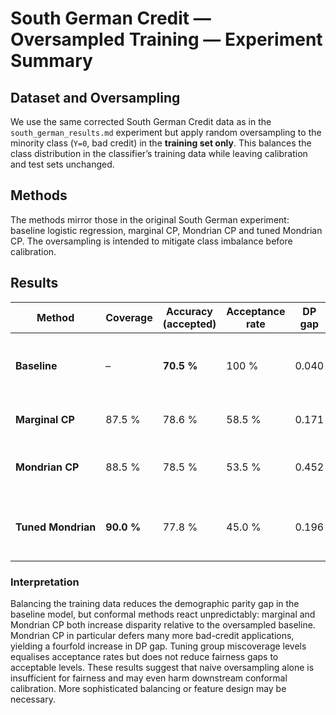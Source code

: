 # South German Credit — Oversampled Training — Experiment Summary

## Dataset and Oversampling

We use the same corrected South German Credit data as in the
`south_german_results.md` experiment but apply random oversampling to
the minority class (`Y=0`, bad credit) in the **training set only**.
This balances the class distribution in the classifier’s training data
while leaving calibration and test sets unchanged.

## Methods

The methods mirror those in the original South German experiment:
baseline logistic regression, marginal CP, Mondrian CP and tuned
Mondrian CP.  The oversampling is intended to mitigate class
imbalance before calibration.

## Results

| Method | Coverage | Accuracy (accepted) | Acceptance rate | DP gap | EO gap | Remarks |
|-------|---------|----------------------|-----------------|-------|-------|---------|
| **Baseline** | – | **70.5 %** | 100 % | 0.040 | 0.050 | Oversampled training improves DP gap vs. original |
| **Marginal CP** | 87.5 % | 78.6 % | 58.5 % | 0.171 | 0.050 | Coverage ↑ but fairness worsens |
| **Mondrian CP** | 88.5 % | 78.5 % | 53.5 % | 0.452 | 0.257 | Equal coverage, very large disparity |
| **Tuned Mondrian** | **90.0 %** | 77.8 % | 45.0 % | 0.196 | 0.086 | Parity in acceptance, but DP/EO gaps remain high |

### Interpretation

Balancing the training data reduces the demographic parity gap in the
baseline model, but conformal methods react unpredictably: marginal
and Mondrian CP both increase disparity relative to the oversampled
baseline.  Mondrian CP in particular defers many more bad-credit
applications, yielding a fourfold increase in DP gap.  Tuning group
miscoverage levels equalises acceptance rates but does not reduce
fairness gaps to acceptable levels.  These results suggest that naive
oversampling alone is insufficient for fairness and may even harm
downstream conformal calibration.  More sophisticated balancing or
feature design may be necessary.
